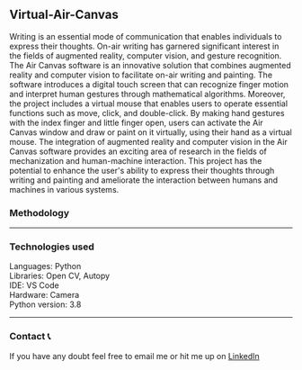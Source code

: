 ## Virtual-Air-Canvas
Writing is an essential mode of communication that enables individuals to express their thoughts. On-air writing has garnered significant interest in the fields of augmented reality, computer vision, and gesture recognition. The Air Canvas software is an innovative solution that combines augmented reality and computer vision to facilitate on-air writing and painting. The software introduces a digital touch screen that can recognize finger motion and interpret human gestures through mathematical algorithms. Moreover, the project includes a virtual mouse that enables users to operate essential functions such as move, click, and double-click. By making hand gestures with the index finger and little finger open, users can activate the Air Canvas window and draw or paint on it virtually, using their hand as a virtual mouse. The integration of augmented reality and computer vision in the Air Canvas software provides an exciting area of research in the fields of mechanization and human-machine interaction. This project has the potential to enhance the user's ability to express their thoughts through writing and painting and ameliorate the interaction between humans and machines in various systems.


### Methodology

<hr>

### Technologies used

Languages: Python <br>
Libraries: Open CV, Autopy<br>
IDE: VS Code<br>
Hardware: Camera<br>
Python version: 3.8<br>

<hr>

### Contact 📞
If you have any doubt feel free to email me or hit me up on <a href="https://www.linkedin.com/in/chebrolu-tejaswi/">LinkedIn</a>
